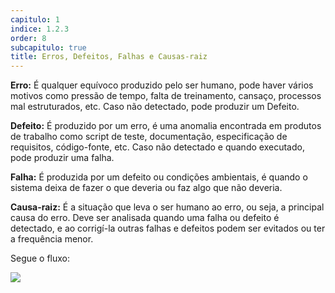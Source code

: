 ```yaml
---
capitulo: 1
indice: 1.2.3
order: 8
subcapitulo: true
title: Erros, Defeitos, Falhas e Causas-raiz
---
```


<p><b>Erro:</b> É qualquer equívoco produzido pelo ser humano, pode haver vários motivos como pressão de tempo, falta de treinamento, cansaço, processos mal estruturados, etc. Caso não detectado, pode produzir um Defeito.</p>

<p><b>Defeito:</b> É produzido por um erro, é uma anomalia encontrada em produtos de trabalho como script de teste, documentação, especificação de requisitos, código-fonte, etc. Caso não detectado e quando executado, pode produzir uma falha.</b></p>

<p><b>Falha:</b> É produzida por um defeito ou condições ambientais, é quando o sistema deixa de fazer o que deveria ou faz algo que não deveria.</p>

<p><b>Causa-raiz:</b> É a situação que leva o ser humano ao erro, ou seja, a principal causa do erro. Deve ser analisada quando uma falha ou defeito é detectado, e ao corrigí-la outras falhas e defeitos podem ser evitados ou ter a frequência menor. </p>

<p>Segue o fluxo:</p>

<div class="text-center">
<!-- TODO: Verificar porque o liquid não funciona dentro do md, nem mesmo com markdownify . Então corrigir o link da imagem passando realive_url-->
    <img class="img-fluid" src="feroline.qa-bentevi/assets/images/causa-raiz_erro_defeito_falha.png">
</div>
